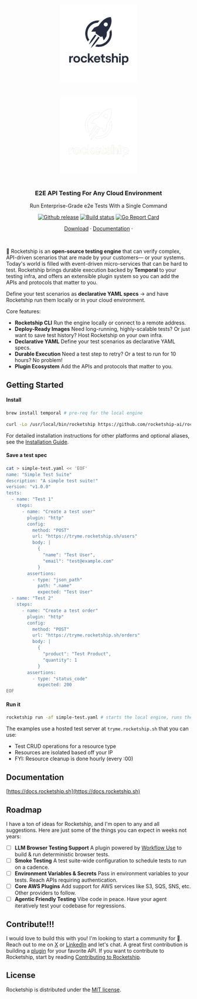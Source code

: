 <p align="center">
  <img src="docs/src/assets/transparent.png#gh-light-mode-only" alt="Rocketship black logo" width="210" style="display: block; margin: 0 auto; padding: 20px;">
  <img src="docs/src/assets/transparent-reverse.png#gh-dark-mode-only" alt="Rocketship white logo" width="210" style="display: block; margin: 0 auto; padding: 20px;">
</p>
<h3 align="center">E2E API Testing For Any Cloud Environment</h3>
<p align="center">Run Enterprise-Grade e2e Tests With a Single Command</p>

<p align="center">
  <a href="https://github.com/rocketship-ai/rocketship/releases"><img src="https://img.shields.io/github/v/release/rocketship-ai/rocketship.svg" alt="Github release"></a>
  <a href="https://github.com/rocketship-ai/rocketship/actions/workflows/all.yml"><img src="https://github.com/rocketship-ai/rocketship/actions/workflows/release.yml/badge.svg" alt="Build status"></a>
  <a href="https://goreportcard.com/report/github.com/rocketship-ai/rocketship"><img src="https://goreportcard.com/badge/github.com/rocketship-ai/rocketship" alt="Go Report Card"></a>
  <br>
</p>
<p align="center">
    <a href="https://github.com/rocketship-ai/rocketship/releases">Download</a> ·
    <a href="https://docs.rocketship.sh">Documentation</a> ·
</p>

<br>

🚀 Rocketship is an **open‑source testing engine** that can verify complex, API-driven scenarios that are made by your customers— or your systems. Today's world is filled with event-driven micro-services that can be hard to test. Rocketship brings durable execution backed by **Temporal** to your testing infra, and offers an extensible plugin system so you can add the APIs and protocols that matter to you.

Define your test scenarios as **declarative YAML specs** -> and have Rocketship run them locally or in your cloud environment.

Core features:

- **Rocketship CLI** Run the engine locally or connect to a remote address.
- **Deploy-Ready Images** Need long-running, highly-scalable tests? Or just want to save test history? Host Rocketship on your own infra.
- **Declarative YAML** Define your test scenarios as declarative YAML specs.
- **Durable Execution** Need a test step to retry? Or a test to run for 10 hours? No problem!
- **Plugin Ecosystem** Add the APIs and protocols that matter to you.

## Getting Started

#### Install

```bash
brew install temporal # pre-req for the local engine
```

```bash
curl -Lo /usr/local/bin/rocketship https://github.com/rocketship-ai/rocketship/releases/latest/download/rocketship-darwin-arm64 && chmod +x /usr/local/bin/rocketship # for arm64 macos
```

For detailed installation instructions for other platforms and optional aliases, see the [Installation Guide](https://docs.rocketship.sh/installation).

#### Save a test spec

```bash
cat > simple-test.yaml << 'EOF'
name: "Simple Test Suite"
description: "A simple test suite!"
version: "v1.0.0"
tests:
  - name: "Test 1"
    steps:
      - name: "Create a test user"
        plugin: "http"
        config:
          method: "POST"
          url: "https://tryme.rocketship.sh/users"
          body: |
            {
              "name": "Test User",
              "email": "test@example.com"
            }
        assertions:
          - type: "json_path"
            path: ".name"
            expected: "Test User"
  - name: "Test 2"
    steps:
      - name: "Create a test order"
        plugin: "http"
        config:
          method: "POST"
          url: "https://tryme.rocketship.sh/orders"
          body: |
            {
              "product": "Test Product",
              "quantity": 1
            }
        assertions:
          - type: "status_code"
            expected: 200
EOF
```

#### Run it

```bash
rocketship run -af simple-test.yaml # starts the local engine, runs the tests, shuts the engine down
```

The examples use a hosted test server at `tryme.rocketship.sh` that you can use:

- Test CRUD operations for a resource type
- Resources are isolated based off your IP
- FYI: Resource cleanup is done hourly (every :00)

## Documentation

[https://docs.rocketship.sh](https://docs.rocketship.sh)

## Roadmap

I have a ton of ideas for Rocketship, and I'm open to any and all suggestions. Here are just some of the things you can expect in weeks not years:

- [ ] **LLM Browser Testing Support** A plugin powered by [Workflow Use](https://github.com/browser-use/workflow-use) to build & run deterministic browser tests.
- [ ] **Smoke Testing** A test suite-wide configuration to schedule tests to run on a cadence.
- [ ] **Environment Variables & Secrets** Pass in environment variables to your tests. Reach APIs requiring authentication.
- [ ] **Core AWS Plugins** Add support for AWS services like S3, SQS, SNS, etc. Other providers to follow.
- [ ] **Agentic Friendly Testing** Vibe code in peace. Have your agent iteratively test your codebase for regressions.

## Contribute!!!

I would love to build this with you! I'm looking to start a community for 🚀. Reach out to me on [X](https://x.com/matteo_agius) or [LinkedIn](https://www.linkedin.com/in/magiusdarrigo) and let's chat. A great first contribution is building a [plugin](https://github.com/rocketship-ai/rocketship/tree/main/internal/plugins) for your favorite API. If you want to contribute to Rocketship, start by reading [Contributing to Rocketship](https://docs.rocketship.sh/contributing).

## License

Rocketship is distributed under the [MIT license](https://github.com/rocketship-ai/rocketship/blob/main/LICENSE).
